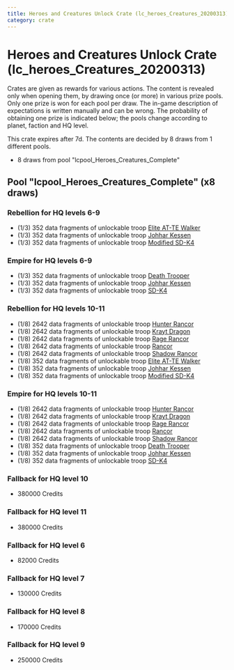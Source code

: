 ```yaml
---
title: Heroes and Creatures Unlock Crate (lc_heroes_Creatures_20200313)
category: crate
---
```


# Heroes and Creatures Unlock Crate (lc_heroes_Creatures_20200313)

Crates are given as rewards for various actions. The content is revealed only when opening them, by drawing once (or more) in various prize pools. Only one prize is won for each pool per draw. The in-game description of expectations is written manually and can be wrong. The probability of obtaining one prize is indicated below; the pools change according to planet, faction and HQ level.

This crate expires after 7d. The contents are decided by 8 draws from 1 different pools.
  * 8 draws from pool "lcpool_Heroes_Creatures_Complete"

## Pool "lcpool_Heroes_Creatures_Complete" (x8 draws)

### Rebellion for HQ levels 6-9

  * (1/3) 352 data fragments of unlockable troop [Elite AT-TE Walker](HeroATTE)
  * (1/3) 352 data fragments of unlockable troop [Johhar Kessen](RebelJohhar)
  * (1/3) 352 data fragments of unlockable troop [Modified SD-K4](HeroRebelSpiderDroid)

### Empire for HQ levels 6-9

  * (1/3) 352 data fragments of unlockable troop [Death Trooper](HeroDeathTrooper)
  * (1/3) 352 data fragments of unlockable troop [Johhar Kessen](EmpireJohhar)
  * (1/3) 352 data fragments of unlockable troop [SD-K4](HeroEmpireSpiderDroid)

### Rebellion for HQ levels 10-11

  * (1/8) 2642 data fragments of unlockable troop [Hunter Rancor](RebelHunterRancorCreature)
  * (1/8) 2642 data fragments of unlockable troop [Krayt Dragon](RebelKraytDragonCreature)
  * (1/8) 2642 data fragments of unlockable troop [Rage Rancor](RebelRageRancorCreature)
  * (1/8) 2642 data fragments of unlockable troop [Rancor](RebelRancorCreature)
  * (1/8) 2642 data fragments of unlockable troop [Shadow Rancor](RebelShadowRancorCreature)
  * (1/8) 352 data fragments of unlockable troop [Elite AT-TE Walker](HeroATTE)
  * (1/8) 352 data fragments of unlockable troop [Johhar Kessen](RebelJohhar)
  * (1/8) 352 data fragments of unlockable troop [Modified SD-K4](HeroRebelSpiderDroid)

### Empire for HQ levels 10-11

  * (1/8) 2642 data fragments of unlockable troop [Hunter Rancor](EmpireHunterRancorCreature)
  * (1/8) 2642 data fragments of unlockable troop [Krayt Dragon](EmpireKraytDragonCreature)
  * (1/8) 2642 data fragments of unlockable troop [Rage Rancor](EmpireRageRancorCreature)
  * (1/8) 2642 data fragments of unlockable troop [Rancor](EmpireRancorCreature)
  * (1/8) 2642 data fragments of unlockable troop [Shadow Rancor](EmpireShadowRancorCreature)
  * (1/8) 352 data fragments of unlockable troop [Death Trooper](HeroDeathTrooper)
  * (1/8) 352 data fragments of unlockable troop [Johhar Kessen](EmpireJohhar)
  * (1/8) 352 data fragments of unlockable troop [SD-K4](HeroEmpireSpiderDroid)

### Fallback for HQ level 10

  * 380000 Credits

### Fallback for HQ level 11

  * 380000 Credits

### Fallback for HQ level 6

  * 82000 Credits

### Fallback for HQ level 7

  * 130000 Credits

### Fallback for HQ level 8

  * 170000 Credits

### Fallback for HQ level 9

  * 250000 Credits